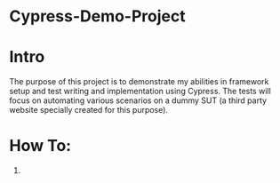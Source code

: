 # Cypress-Demo-Project

# Intro

The purpose of this project is to demonstrate my abilities in framework setup and test writing and implementation using Cypress. The tests will focus on automating various scenarios on a dummy SUT (a third party website specially created for this purpose).

# How To:

1.
